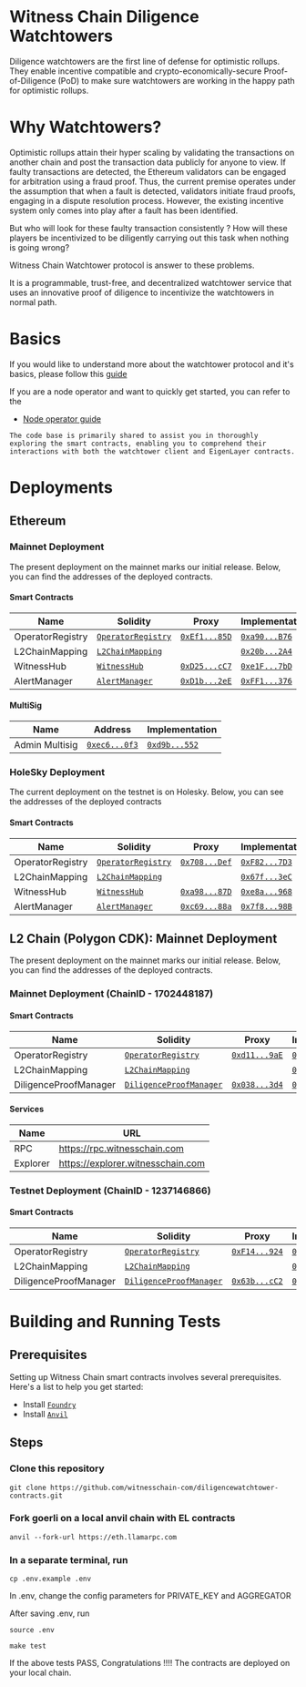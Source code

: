 # Witness Chain Diligence Watchtowers
Diligence watchtowers are the first line of defense for optimistic rollups. They enable incentive compatible and crypto-economically-secure Proof-of-Diligence (PoD) to make sure watchtowers are working in the happy path for optimistic rollups. 

# Why Watchtowers?

Optimistic rollups attain their hyper scaling by validating the transactions on another chain and post the transaction data publicly for anyone to view. If faulty transactions are detected, the Ethereum validators can be engaged for arbitration using a fraud proof. Thus, the current premise operates under the assumption that when a fault is detected, validators initiate fraud proofs, engaging in a dispute resolution process. However, the existing incentive system only comes into play after a fault has been identified. 

But who will look for these faulty transaction consistently ? How will these players be incentivized to be diligently carrying out this task when nothing is going wrong? 

Witness Chain Watchtower protocol is answer to these problems. 

It is a programmable, trust-free, and decentralized watchtower service that uses an innovative proof of diligence to incentivize the watchtowers in normal path.

# Basics

If you would like to understand more about the watchtower protocol and it's basics, please follow this [guide](https://docs.witnesschain.com/diligence-watchtowers/watchtower-protocol-version-2)

If you are a node operator and want to quickly get started, you can refer to the 
- [Node operator guide](https://docs.witnesschain.com/diligence-watchtowers/for-the-node-operators/watchtower-setup/mainnet-setup)

```
The code base is primarily shared to assist you in thoroughly exploring the smart contracts, enabling you to comprehend their interactions with both the watchtower client and EigenLayer contracts.
```

# Deployments
## Ethereum
### Mainnet Deployment 
The present deployment on the mainnet marks our initial release. Below, you can find the addresses of the deployed contracts.

#### Smart Contracts
| Name | Solidity | Proxy | Implementation | 
| -------- | -------- | -------- | -------- | 
| OperatorRegistry | [`OperatorRegistry`](https://github.com/witnesschain-com/diligencewatchtower-contracts/blob/main/src/core/OperatorRegistry.sol) | [`0xEf1...85D`](https://etherscan.io/address/0xEf1a89841fd189ba28e780A977ca70eb1A5e985D) | [`0xa90...B76`](https://etherscan.io/address/0xa90a9E4EE979b5705a8DB8FC113Dd5DDedC5EB76) | 
| L2ChainMapping | [`L2ChainMapping`](https://github.com/witnesschain-com/diligencewatchtower-contracts/blob/main/src/core/L2ChainMapping.sol) | | [`0x20b...2A4`](https://etherscan.io/address/0x20b8aE105526182fF18d4b4934D340dd061c52A4) | 
| WitnessHub | [`WitnessHub`](https://github.com/witnesschain-com/diligencewatchtower-contracts/blob/main/src/core/WitnessHub.sol) | [`0xD25...cC7`](https://etherscan.io/address/0xD25c2c5802198CB8541987b73A8db4c9BCaE5cC7) | [`0xe1F...7bD`](https://etherscan.io/address/0xe1F108D5d2337987F818E8b2E61D2E0E36cbF7bD) | 
| AlertManager | [`AlertManager`](https://github.com/witnesschain-com/diligencewatchtower-contracts/blob/main/src/core/AlertManager.sol) | [`0xD1b...2eE`](https://etherscan.io/address/0xD1b991530D07f03226b0192E0161E1142d3552eE) | [`0xFF1...376`](https://etherscan.io/address/0xFF1F6c0d2afcb4A22e52FeA08D5A7cc0a1c49376) | 

#### MultiSig

| Name | Address | Implementation | 
| -------- | -------- |  -------- | 
| Admin Multisig | [`0xec6...0f3`](https://etherscan.io/address/0xec6D5f54dC69EBed2379470303B706491E9E80f3) | [`0xd9b...552`](https://etherscan.io/address/0xd9db270c1b5e3bd161e8c8503c55ceabee709552)| 

### HoleSky Deployment
The current deployment on the testnet is on Holesky. Below, you can see the addresses of the deployed contracts

#### Smart Contracts
| Name | Solidity | Proxy | Implementation | 
| -------- | -------- | -------- | -------- | 
| OperatorRegistry | [`OperatorRegistry`](https://github.com/witnesschain-com/diligencewatchtower-contracts/blob/main/src/core/OperatorRegistry.sol) | [`0x708...Def`](https://holesky.etherscan.io/address/0x708CBDDdab358c1fa8efB82c75bB4a116F316Def) | [`0xF82...7D3`](https://holesky.etherscan.io/address/0xF824D48eeb6759Ec9A6AC7E5bdDA68f11764E7D3) | 
| L2ChainMapping | [`L2ChainMapping`](https://github.com/witnesschain-com/diligencewatchtower-contracts/blob/main/src/core/L2ChainMapping.sol) | | [`0x67f...3eC`](https://holesky.etherscan.io/address/0x67f1e47Cfc0d10C87fF6C3616C02AD5E241B13eC) | 
| WitnessHub | [`WitnessHub`](https://github.com/witnesschain-com/diligencewatchtower-contracts/blob/main/src/core/WitnessHub.sol) | [`0xa98...87D`](https://holesky.etherscan.io/address/0xa987EC494b13b21A8a124F8Ac03c9F530648C87D) | [`0xe8a...968`](https://holesky.etherscan.io/address/0xe8a3C4E7701028A9fab27e468a1BE5a8161EC968) | 
| AlertManager | [`AlertManager`](https://github.com/witnesschain-com/diligencewatchtower-contracts/blob/main/src/core/AlertManager.sol) | [`0xc69...88a`](https://holesky.etherscan.io/address/0xc697aF7aF3C8c5Ce614d8BC0F252377233D9588a) | [`0x7f8...98B`](https://holesky.etherscan.io/address/0x7f8D15ee84e4E8F04e29fe00c64820FBB086298B) | 

## L2 Chain (Polygon CDK): Mainnet Deployment 
The present deployment on the mainnet marks our initial release. Below, you can find the addresses of the deployed contracts.

### Mainnet Deployment (ChainID - 1702448187)
#### Smart Contracts
| Name | Solidity | Proxy | Implementation | 
| -------- | -------- | -------- | -------- | 
| OperatorRegistry | [`OperatorRegistry`](https://github.com/witnesschain-com/diligencewatchtower-contracts/blob/main/src/core/OperatorRegistry.sol) | [`0xd11...9aE`](https://rpc.witnesschain.com/address/0xd11e55b821aC8509D2C17f5f76193351252d69aE) | [`0xF14...924`](https://rpc.witnesschain.com/address/0xF146Ec17Fae59B597cfC957E0cc7046D10d6f924) | 
| L2ChainMapping | [`L2ChainMapping`](https://github.com/witnesschain-com/diligencewatchtower-contracts/blob/main/src/core/L2ChainMapping.sol) | | [`0xa72...EDc`](https://rpc.witnesschain.com/address/0xa72088bE957BC499C0DC51eAbBc7742De2D1DEDc) | 
| DiligenceProofManager | [`DiligenceProofManager`](https://github.com/witnesschain-com/diligencewatchtower-contracts/blob/main/src/core/DiligenceProofManager.sol)| [`0x038...3d4`](https://rpc.witnesschain.com/address/0x0384E6249E2aF51E58662eBCf70E0C28482C73d4)|  [`0x63b...cC2`](https://rpc.witnesschain.com/address/0x63b27c8e6dd823C4eD3855B5056CD82B5AFe5cC2) |

#### Services
| Name | URL |
| -------- | -------- | 
| RPC | https://rpc.witnesschain.com |
| Explorer | https://explorer.witnesschain.com |


### Testnet Deployment (ChainID - 1237146866)
#### Smart Contracts
| Name | Solidity | Proxy | Implementation | 
| -------- | -------- | -------- | -------- | 
| OperatorRegistry | [`OperatorRegistry`](https://github.com/witnesschain-com/diligencewatchtower-contracts/blob/main/src/core/OperatorRegistry.sol) | [`0xF14...924`](https://rpc.witnesschain.com/address/0xF146Ec17Fae59B597cfC957E0cc7046D10d6f924) | [`0xd11...9aE`](https://rpc.witnesschain.com/address/0xd11e55b821aC8509D2C17f5f76193351252d69aE) | 
| L2ChainMapping | [`L2ChainMapping`](https://github.com/witnesschain-com/diligencewatchtower-contracts/blob/main/src/core/L2ChainMapping.sol) | | [`0xa72...EDc`](https://rpc.witnesschain.com/address/0xa72088bE957BC499C0DC51eAbBc7742De2D1DEDc) | 
| DiligenceProofManager | [`DiligenceProofManager`](https://github.com/witnesschain-com/diligencewatchtower-contracts/blob/main/src/core/DiligenceProofManager.sol) | [`0x63b...cC2`](https://rpc.witnesschain.com/address/0x63b27c8e6dd823C4eD3855B5056CD82B5AFe5cC2) | [`0x038...3d4`](https://rpc.witnesschain.com/address/0x0384E6249E2aF51E58662eBCf70E0C28482C73d4)|

# Building and Running Tests
## Prerequisites
Setting up Witness Chain smart contracts involves several prerequisites. Here's a list to help you get started:

- Install [`Foundry`](https://book.getfoundry.sh/)
- Install [`Anvil`](https://book.getfoundry.sh/anvil/)

## Steps

### Clone this repository

```
git clone https://github.com/witnesschain-com/diligencewatchtower-contracts.git
```

### Fork goerli on a local anvil chain with EL contracts
```
anvil --fork-url https://eth.llamarpc.com
```

### In a separate terminal, run
```
cp .env.example .env
```

In .env, change the config parameters for PRIVATE_KEY and AGGREGATOR

After saving .env, run 

```
source .env

make test

```

If the above tests PASS, Congratulations !!!! The contracts are deployed on your local chain.

